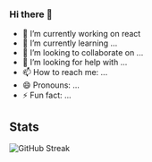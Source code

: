 ### Hi there 👋

- 🔭 I’m currently working on react
- 🌱 I’m currently learning ...
- 👯 I’m looking to collaborate on ...
- 🤔 I’m looking for help with ...
- 📫 How to reach me: ...
- 😄 Pronouns: ...
- ⚡ Fun fact: ...

## Stats

![GitHub Streak](https://github-readme-streak-stats.herokuapp.com?user=shriharisbhat&theme=github-dark)
